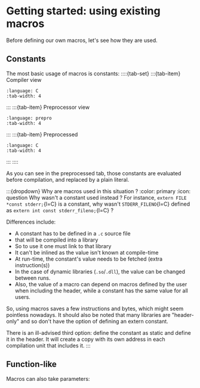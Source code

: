 # Getting started: using existing macros

Before defining our own macros, let's see how they are used.

## Constants

The most basic usage of macros is constants:
::::{tab-set}
:::{tab-item} Compiler view
```{literalinclude} ../samples/02_constants.c
:language: C
:tab-width: 4
```
:::
:::{tab-item} Preprocessor view
```{literalinclude} ../samples/02_constants.c
:language: prepro
:tab-width: 4
```
:::
:::{tab-item} Preprocessed
```{literalinclude} ../preprocessed/02_constants.i
:language: C
:tab-width: 4
```
:::
::::

As you can see in the preprocessed tab, those constants are evaluated before compilation, and replaced by a plain literal.

:::{dropdown} Why are macros used in this situation ?
:color: primary
:icon: question
Why wasn't a constant used instead ? For instance, `extern FILE *const stderr;`{l=C} is a constant, why wasn't `STDERR_FILENO`{l=C} defined as `extern int const stderr_fileno;`{l=C} ?

Differences include:
 * A constant has to be defined in a `.c` source file
 * that will be compiled into a library
 * So to use it one must link to that library
 * It can't be inlined as the value isn't known at compile-time
 * At run-time, the constant's value needs to be fetched (extra instruction(s))
 * In the case of dynamic libraries (`.so`/`.dll`), the value can be changed between runs.
 * Also, the value of a macro can depend on macros defined by the user when including the header, while a constant has the same value for all users.

So, using macros saves a few instructions and bytes, which might seem pointless nowadays. It should also be noted that many libraries are "header-only" and so don't have the option of defining an extern constant.

There is an ill-advised third option: define the constant as static and define it in the header. It will create a copy with its own address in each compilation unit that includes it.
:::

## Function-like

Macros can also take parameters:
